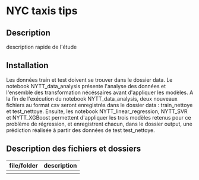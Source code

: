 # NYC taxis tips

## Description

description rapide de l'étude

## Installation

Les données train et test doivent se trouver dans le dossier data. Le notebook NYTT_data_analysis présente l'analyse des données et l'ensemble des transformation nécéssaires avant d'appliquer les modèles. A la fin de l'exécution du notebook NYTT_data_analysis, deux nouveaux fichiers au format csv seront enregistrés dans le dossier data : train_nettoye et test_nettoye. 
Ensuite, les notebook NYTT_linear_regression, NYTT_SVR et NYTT_XGBoost permettent d'appliquer les trois modèles retenus pour ce problème de régression, et enregistrent chacun, dans le dossier output, une prédiction réalisée à partir des données de test test_nettoye.

## Description des fichiers et dossiers

| file/folder | description |
|-----------|-----------|
|  |  |

